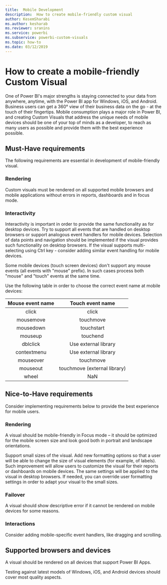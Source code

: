 ```yaml
---
title:  Mobile Development
description:  How to create mobile-friendly custom visual
author: KesemSharabi
ms.author: kesharab
ms.reviewer: sranins
ms.service: powerbi
ms.subservice: powerbi-custom-visuals
ms.topic: how-to
ms.date: 03/12/2019
---
```

# How to create a mobile-friendly Custom Visual
One of Power BI's major strengths is staying connected to your data from anywhere, anytime, with the Power BI app for Windows, iOS, and Android. Business users can get a 360° view of their business data on the go - at the touch of their fingertips. 
Mobile consumption plays a major role in Power BI, and creating Custom Visuals that address the unique needs of mobile devices should be one of your top of minds as a developer, to reach as many users as possible and provide them with the best experience possible.

## Must-Have requirements
The following requirements are essential in development of mobile-friendly visual.

### Rendering
Custom visuals must be rendered on all supported mobile browsers and mobile applications without errors in reports, dashboards and in focus mode. 

### Interactivity
Interactivity is important in order to provide the same functionality as for desktop devices. Try to support all events that are handled on desktop browsers or support analogous event handlers for mobile devices. Selection of data points and navigation should be implemented if the visual provides such functionality on desktop browsers. If the visual supports multi-selecting using Ctrl key - consider adding similar event handling for mobile devices.

Some mobile devices (touch screen devices) don't support any mouse events (all events with "mouse" prefix). In such cases process both "mouse" and "touch" events at the same time.

Use the following table in order to choose the correct event name at mobile devices:

| Mouse event name | Touch event name |
|:----------------:|:----------------:|
| click | click |
| mousemove | touchmove |
| mousedown | touchstart |
| mouseup | touchend |
| dblclick | Use external library |
| contextmenu | Use external library |
| mouseover | touchmove |
| mouseout | touchmove (external library) |
| wheel | NaN |

## Nice-to-Have requirements
Consider implementing requirements below to provide the best experience for mobile users.

### Rendering
A visual should be mobile-friendly in Focus mode – it should be optimized for the mobile screen size and look good both in portrait and landscape orientations.

Support small sizes of the visual. Add new formatting options so that a user will be able to change the size of visual elements (for example, of labels). Such improvement will allow users to customize the visual for their reports or dashboards on mobile devices. The same settings will be applied to the visual in desktop browsers. If needed, you can override user formatting settings in order to adapt your visual to the small sizes.

### Failover
A visual should show descriptive error if it cannot be rendered on mobile devices for some reasons.

### Interactions
Consider adding mobile-specific event handlers, like dragging and scrolling.

## Supported browsers and devices
A visual should be rendered on all devices that support Power BI Apps.

Testing against latest models of Windows, iOS, and Android devices should cover most quality aspects.